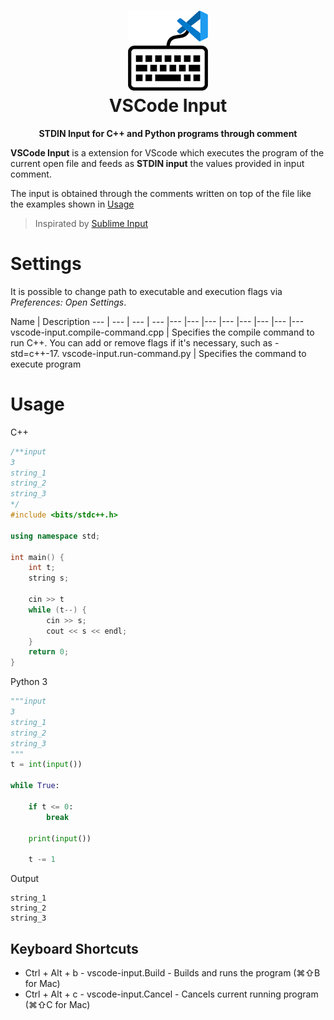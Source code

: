 <h1 align="center"><img src="assets/logo.png" height="128"><br>VSCode Input</h1>
<p align="center"><strong>STDIN Input for C++ and Python programs through comment</strong></p>

<b>VSCode Input</b> is a extension for VScode which executes the program of the current open file and feeds as <b>STDIN input</b> the values provided in input comment.

The input is obtained through the comments written on top of the file like the examples shown in [Usage](#usage)

> Inspirated by [Sublime Input](https://packagecontrol.io/packages/Sublime%20Input)

# Settings

It is possible to change path to executable and execution flags via <i>Preferences: Open Settings</i>.


Name | Description
--- | --- | --- | --- |--- |--- |--- |--- |--- |--- |--- |---
<span>vscode-input.compile-command.cpp</span> | Specifies the compile command to run C++. You can add or remove flags if it's necessary, such as -std=c++-17.
<span>vscode-input.run-command.py</span> |  Specifies the command to execute program


# Usage

C++

```c++
/**input
3
string_1
string_2
string_3
*/
#include <bits/stdc++.h>

using namespace std;

int main() {
    int t;
    string s;

    cin >> t
    while (t--) {
        cin >> s;
        cout << s << endl;
    }
    return 0;
}
```

Python 3

```python
"""input
3
string_1
string_2
string_3
"""
t = int(input())

while True:

    if t <= 0:
        break

    print(input())

    t -= 1
```

Output

```console
string_1
string_2
string_3
```

## Keyboard Shortcuts

- Ctrl + Alt + b - vscode-input.Build - Builds and runs the program (⌘⇧B for Mac)
- Ctrl + Alt + c - vscode-input.Cancel - Cancels current running program (⌘⇧C for Mac)
